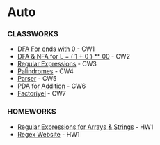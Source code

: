 # Auto
<h3>CLASSWORKS</h3>
<ul>
  <li><a href="https://feyzanursaka.github.io/Automata/CW1.png" rel="nofollow">DFA For ends with 0 </a> - CW1</li>
  <li><a href="https://feyzanursaka.github.io/Automata/CW2.png" rel="nofollow">DFA & NFA for L = ( 1 + 0 ) ** 00</a> - CW2</li>
  <li><a href="https://feyzanursaka.github.io/Automata/CW3.html" rel="nofollow">Regular Expressions</a> - CW3</li>
  <li><a href="https://feyzanursaka.github.io/Automata/CW4.png" rel="nofollow">Palindromes</a> - CW4</li>
  <li><a href="https://feyzanursaka.github.io/Automata/CW5/Expression.html" rel="nofollow">Parser</a> - CW5</li>
  <li><a href="https://feyzanursaka.github.io/Automata/PDA1.html" rel="nofollow">PDA for Addition</a> - CW6</li>
  <li><a href="https://feyzanursaka.github.io/Automata/CW7/microJ3.html" rel="nofollow">Factoriyel</a> - CW7</li>
</ul>
<h3>HOMEWORKS</h3>
<ul>
  <li><a href="https://feyzanursaka.github.io/Auto/HW1.html" rel="nofollow">Regular Expressions for Arrays & Strings</a> - HW1</li>
  <li><a href="https://feyzanursaka.github.io/Automata/Website-master/WEBSITE/index.html" rel="nofollow">Regex Website</a> - HW1</li>
  
</ul>
